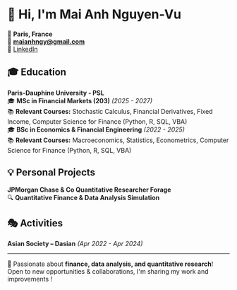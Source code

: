 # 👋 Hi, I'm Mai Anh Nguyen-Vu

📍 **Paris, France**  
📧 **maianhngy@gmail.com**  
💼 [LinkedIn](https://www.linkedin.com/in/mai-anh-nguyen-vu-4042562a0/)

## 🎓 Education  
**Paris-Dauphine University - PSL** <br>
🎓 **MSc in Financial Markets (203)** *(2025 - 2027)*  
📚 **Relevant Courses:** Stochastic Calculus, Financial Derivatives, Fixed Income, Computer Science for Finance (Python, R, SQL, VBA) <br>
🎓 **BSc in Economics & Financial Engineering** *(2022 - 2025)*  
📚 **Relevant Courses:** Macroeconomics, Statistics, Econometrics, Computer Science for Finance (Python, R, SQL, VBA)

## 💡 Personal Projects  
**JPMorgan Chase & Co Quantitative Researcher Forage**  
🔍 **Quantitative Finance & Data Analysis Simulation**  

## 🎭 Activities  
**Asian Society – Dasian** *(Apr 2022 - Apr 2024)*  

---  
🚀 Passionate about **finance, data analysis, and quantitative research**! Open to new opportunities & collaborations, I'm sharing my work and improvements !

<!--
**maianhngy/maianhngy** is a ✨ _special_ ✨ repository because its `README.md` (this file) appears on your GitHub profile.

Here are some ideas to get you started:

- 🔭 I’m currently working on ...
- 🌱 I’m currently learning ...
- 👯 I’m looking to collaborate on ...
- 🤔 I’m looking for help with ...
- 💬 Ask me about ...
- 📫 How to reach me: ...
- 😄 Pronouns: ...
- ⚡ Fun fact: ...
-->
